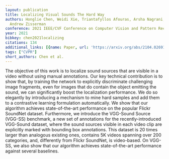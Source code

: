 ```yaml
---
layout: publication
title: Localizing Visual Sounds The Hard Way
authors: Honglie Chen, Weidi Xie, Triantafyllos Afouras, Arsha Nagrani, Andrea Vedaldi,
  Andrew Zisserman
conference: 2021 IEEE/CVF Conference on Computer Vision and Pattern Recognition (CVPR)
year: 2021
bibkey: chen2021localizing
citations: 134
additional_links: [{name: Paper, url: 'https://arxiv.org/abs/2104.02691'}]
tags: ["CVPR"]
short_authors: Chen et al.
---
```

The objective of this work is to localize sound sources that are visible in a
video without using manual annotations. Our key technical contribution is to
show that, by training the network to explicitly discriminate challenging image
fragments, even for images that do contain the object emitting the sound, we
can significantly boost the localization performance. We do so elegantly by
introducing a mechanism to mine hard samples and add them to a contrastive
learning formulation automatically. We show that our algorithm achieves
state-of-the-art performance on the popular Flickr SoundNet dataset.
Furthermore, we introduce the VGG-Sound Source (VGG-SS) benchmark, a new set of
annotations for the recently-introduced VGG-Sound dataset, where the sound
sources visible in each video clip are explicitly marked with bounding box
annotations. This dataset is 20 times larger than analogous existing ones,
contains 5K videos spanning over 200 categories, and, differently from Flickr
SoundNet, is video-based. On VGG-SS, we also show that our algorithm achieves
state-of-the-art performance against several baselines.
